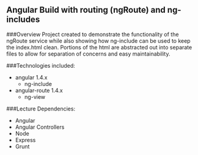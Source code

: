 ## Angular Build with routing (ngRoute) and ng-includes
###Overview
Project created to demonstrate the functionality of the ngRoute service while also showing how ng-include can be used to keep the index.html clean. Portions of the html are abstracted out into separate files to allow for separation of concerns and easy maintainability. 

###Technologies included:
- angular 1.4.x
  - ng-include
- angular-route 1.4.x
  - ng-view

###Lecture Dependencies:
- Angular
- Angular Controllers
- Node
- Express
- Grunt

